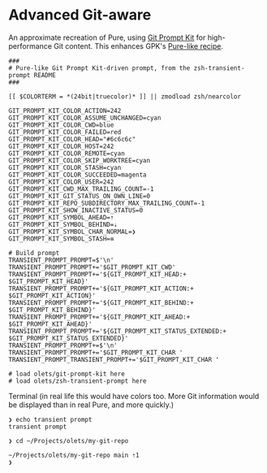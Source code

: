 # Advanced Git-aware

An approximate recreation of Pure, using [Git Prompt Kit](https://git-prompt-kit.olets.dev/) for high-performance Git content. This enhances GPK's [Pure-like recipe](https://git-prompt-kit.olets.dev/examples.html#pure-like).

```shell
###
# Pure-like Git Prompt Kit-driven prompt, from the zsh-transient-prompt README
###

[[ $COLORTERM = *(24bit|truecolor)* ]] || zmodload zsh/nearcolor

GIT_PROMPT_KIT_COLOR_ACTION=242
GIT_PROMPT_KIT_COLOR_ASSUME_UNCHANGED=cyan
GIT_PROMPT_KIT_COLOR_CWD=blue
GIT_PROMPT_KIT_COLOR_FAILED=red
GIT_PROMPT_KIT_COLOR_HEAD="#6c6c6c"
GIT_PROMPT_KIT_COLOR_HOST=242
GIT_PROMPT_KIT_COLOR_REMOTE=cyan
GIT_PROMPT_KIT_COLOR_SKIP_WORKTREE=cyan
GIT_PROMPT_KIT_COLOR_STASH=cyan
GIT_PROMPT_KIT_COLOR_SUCCEEDED=magenta
GIT_PROMPT_KIT_COLOR_USER=242
GIT_PROMPT_KIT_CWD_MAX_TRAILING_COUNT=-1
GIT_PROMPT_KIT_GIT_STATUS_ON_OWN_LINE=0
GIT_PROMPT_KIT_REPO_SUBDIRECTORY_MAX_TRAILING_COUNT=-1
GIT_PROMPT_KIT_SHOW_INACTIVE_STATUS=0
GIT_PROMPT_KIT_SYMBOL_AHEAD=⇡
GIT_PROMPT_KIT_SYMBOL_BEHIND=⇣
GIT_PROMPT_KIT_SYMBOL_CHAR_NORMAL=❯
GIT_PROMPT_KIT_SYMBOL_STASH=≡

# Build prompt
TRANSIENT_PROMPT_PROMPT=$'\n'
TRANSIENT_PROMPT_PROMPT+='$GIT_PROMPT_KIT_CWD'
TRANSIENT_PROMPT_PROMPT+='${GIT_PROMPT_KIT_HEAD:+ $GIT_PROMPT_KIT_HEAD}'
TRANSIENT_PROMPT_PROMPT+='${GIT_PROMPT_KIT_ACTION:+ $GIT_PROMPT_KIT_ACTION}'
TRANSIENT_PROMPT_PROMPT+='${GIT_PROMPT_KIT_BEHIND:+ $GIT_PROMPT_KIT_BEHIND}'
TRANSIENT_PROMPT_PROMPT+='${GIT_PROMPT_KIT_AHEAD:+ $GIT_PROMPT_KIT_AHEAD}'
TRANSIENT_PROMPT_PROMPT+='${GIT_PROMPT_KIT_STATUS_EXTENDED:+ $GIT_PROMPT_KIT_STATUS_EXTENDED}'
TRANSIENT_PROMPT_PROMPT+=$'\n'
TRANSIENT_PROMPT_PROMPT+='$GIT_PROMPT_KIT_CHAR '
TRANSIENT_PROMPT_TRANSIENT_PROMPT+='$GIT_PROMPT_KIT_CHAR '

# load olets/git-prompt-kit here
# load olets/zsh-transient-prompt here
```

Terminal (in real life this would have colors too. More Git information would be displayed than in real Pure, and more quickly.)

```
❯ echo transient prompt
transient prompt

❯ cd ~/Projects/olets/my-git-repo

~/Projects/olets/my-git-repo main ⇡1
❯
```
